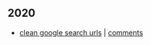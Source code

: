 ## 2020
- [clean google search urls](clean_google_search_urls.md) | [comments](https://github.com/tandav/blog/issues/1)
